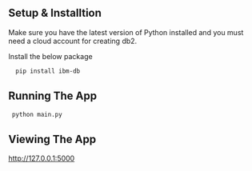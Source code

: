 
## Setup & Installtion
Make sure you have the latest version of Python installed and you must need a cloud account for creating db2.

Install the below package
```bash
  pip install ibm-db
```
## Running The App
```bash
 python main.py
```
## Viewing The App

 http://127.0.0.1:5000
